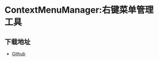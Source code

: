 # ContextMenuManager:右键菜单管理工具
## 下载地址
- [Github](https://github.com/BluePointLilac/ContextMenuManager/releases/latest)